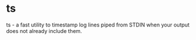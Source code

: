 # ts
ts - a fast utility to timestamp log lines piped from STDIN when your output does not already include them.

